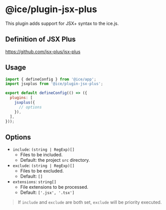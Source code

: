 # @ice/plugin-jsx-plus

This plugin adds support for JSX+ syntax to the ice.js.

## Definition of JSX Plus

https://github.com/jsx-plus/jsx-plus

## Usage

```js
import { defineConfig } from '@ice/app';
import jsxplus from '@ice/plugin-jsx-plus';

export default defineConfig(() => ({
  plugins: [
    jsxplus({
      // options
    }),
  ],
}));
```

## Options

- `include`: `(string | RegExp)[]`
  - Files to be included.
  - Default: the project `src` directory.
- `exclude`: `(string | RegExp)[]`
  - Files to be excluded.
  - Default: `[]`
- `extensions`: `string[]`
  - File extensions to be processed.
  - Default: `['.jsx', '.tsx']`

> If `include` and `exclude` are both set, `exclude` will be priority executed.
